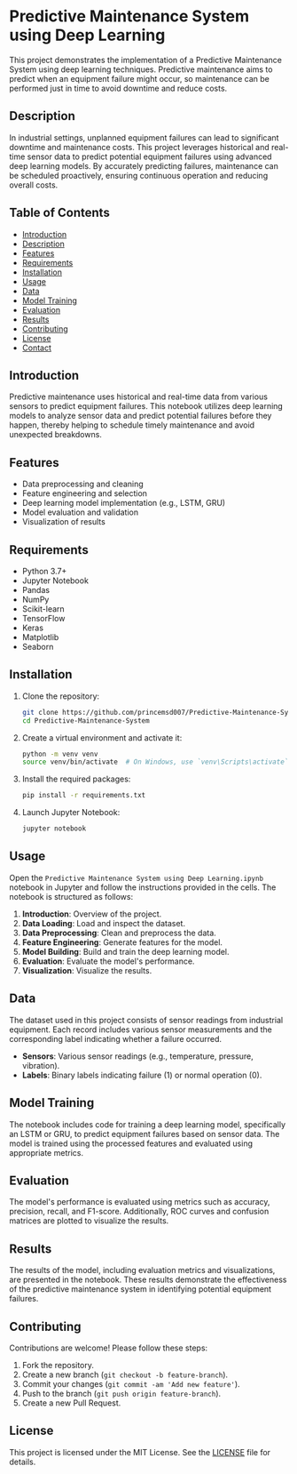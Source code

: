 # Predictive Maintenance System using Deep Learning

This project demonstrates the implementation of a Predictive Maintenance System using deep learning techniques. Predictive maintenance aims to predict when an equipment failure might occur, so maintenance can be performed just in time to avoid downtime and reduce costs.

## Description

In industrial settings, unplanned equipment failures can lead to significant downtime and maintenance costs. This project leverages historical and real-time sensor data to predict potential equipment failures using advanced deep learning models. By accurately predicting failures, maintenance can be scheduled proactively, ensuring continuous operation and reducing overall costs.

## Table of Contents

- [Introduction](#introduction)
- [Description](#description)
- [Features](#features)
- [Requirements](#requirements)
- [Installation](#installation)
- [Usage](#usage)
- [Data](#data)
- [Model Training](#model-training)
- [Evaluation](#evaluation)
- [Results](#results)
- [Contributing](#contributing)
- [License](#license)
- [Contact](#contact)

## Introduction

Predictive maintenance uses historical and real-time data from various sensors to predict equipment failures. This notebook utilizes deep learning models to analyze sensor data and predict potential failures before they happen, thereby helping to schedule timely maintenance and avoid unexpected breakdowns.

## Features

- Data preprocessing and cleaning
- Feature engineering and selection
- Deep learning model implementation (e.g., LSTM, GRU)
- Model evaluation and validation
- Visualization of results

## Requirements

- Python 3.7+
- Jupyter Notebook
- Pandas
- NumPy
- Scikit-learn
- TensorFlow
- Keras
- Matplotlib
- Seaborn

## Installation

1. Clone the repository:

    ```bash
    git clone https://github.com/princemsd007/Predictive-Maintenance-System.git
    cd Predictive-Maintenance-System
    ```

2. Create a virtual environment and activate it:

    ```bash
    python -m venv venv
    source venv/bin/activate  # On Windows, use `venv\Scripts\activate`
    ```

3. Install the required packages:

    ```bash
    pip install -r requirements.txt
    ```

4. Launch Jupyter Notebook:

    ```bash
    jupyter notebook
    ```

## Usage

Open the `Predictive Maintenance System using Deep Learning.ipynb` notebook in Jupyter and follow the instructions provided in the cells. The notebook is structured as follows:

1. **Introduction**: Overview of the project.
2. **Data Loading**: Load and inspect the dataset.
3. **Data Preprocessing**: Clean and preprocess the data.
4. **Feature Engineering**: Generate features for the model.
5. **Model Building**: Build and train the deep learning model.
6. **Evaluation**: Evaluate the model's performance.
7. **Visualization**: Visualize the results.

## Data

The dataset used in this project consists of sensor readings from industrial equipment. Each record includes various sensor measurements and the corresponding label indicating whether a failure occurred.

- **Sensors**: Various sensor readings (e.g., temperature, pressure, vibration).
- **Labels**: Binary labels indicating failure (1) or normal operation (0).

## Model Training

The notebook includes code for training a deep learning model, specifically an LSTM or GRU, to predict equipment failures based on sensor data. The model is trained using the processed features and evaluated using appropriate metrics.

## Evaluation

The model's performance is evaluated using metrics such as accuracy, precision, recall, and F1-score. Additionally, ROC curves and confusion matrices are plotted to visualize the results.

## Results

The results of the model, including evaluation metrics and visualizations, are presented in the notebook. These results demonstrate the effectiveness of the predictive maintenance system in identifying potential equipment failures.

## Contributing

Contributions are welcome! Please follow these steps:

1. Fork the repository.
2. Create a new branch (`git checkout -b feature-branch`).
3. Commit your changes (`git commit -am 'Add new feature'`).
4. Push to the branch (`git push origin feature-branch`).
5. Create a new Pull Request.

## License

This project is licensed under the MIT License. See the [LICENSE](LICENSE) file for details.


